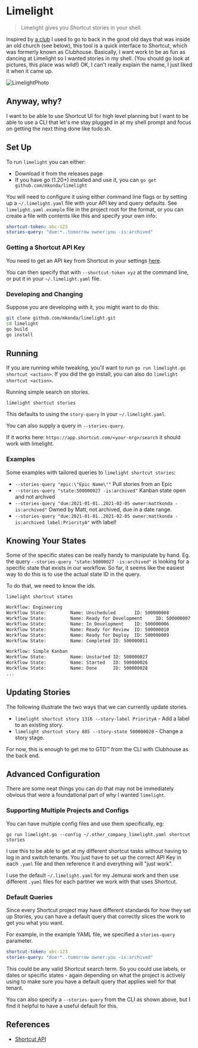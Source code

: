 # Limelight

>Limelight gives you Shortcut stories in your shell.

Inspired by [a club](https://en.wikipedia.org/wiki/The_Limelight#New_York_City_location)
I used to go to back in the good old days that was inside an
old church (see below), this tool is a quick interface to Shortcut,
which was formerly known as Clubhouse.  Basically, I want work to be as fun as dancing at Limelight so I wanted stories in my shell.  (You should go look at pictures, this place
was wild!)  OK, I can't really explain the name, I just liked it when it came up.

![LimelightPhoto](https://upload.wikimedia.org/wikipedia/commons/thumb/8/84/Avalon_NYC_2007_006.jpg/640px-Avalon_NYC_2007_006.jpg)

## Anyway, why?

I want to be able to use Shortcut UI for
high level planning but I want to be able to use a CLI
that let's me stay plugged in at my shell prompt and
focus on getting the next thing done like todo.sh.

## Set Up

To run `limelight` you can either:

* Download it from the releases page
* If you have go (1.20+) installed and use it, you can `go get github.com/mkonda/limelight`

You will need to configure it using either command line flags
or by setting up a `~/.limelight.yaml` file with your API key
and query defaults.  See `limelight.yaml.example` file in the
project root for the format, or you can create a file with contents
like this and specify your own info:

```yaml
shortcut-token: abc-123
stories-query: "due:*..tomorrow owner:you -is:archived"
```

### Getting a Shortcut API Key

You need to get an API key from Shortcut in your settings [here](https://app.shortcut.com/settings/account/api-tokens).

You can then specify that with `--shortcut-token xyz` at the command
line, or put it in your `~/.limelight.yaml` file.  

### Developing and Changing

Suppose you are developing with it, you might want to do this:

```sh
git clone github.com/mkonda/limelight.git
cd limelight
go build
go install
```

## Running

If you are running while tweaking, you'll want to run `go run limelight.go shortcut <action>`.  If you did the go install, you can also do `limelight shortcut <action>`.

Running simple search on stories.

`limelight shortcut stories`

This defaults to using the `story-query` in your `~/.limelight.yaml`.

You can also supply a query in `--stories-query`.  

If it works here:  `https://app.shortcut.com/<your-org>/search` it should work with limelight.

### Examples

Some examples with tailored queries to `limelight shortcut stories`:

* `--stories-query "epic:\"Epic Name\""` Pull stories from an Epic
* `--stories-query "state:500000027 -is:archived"` Kanban state open and not archved
* `--stories-query "due:2021-01-01..2021-02-05 owner:mattkonda -is:archived"` Owned by Matt, not archived, due in a date range.
* `--stories-query "due:2021-01-01..2021-02-05 owner:mattkonda -is:archived label:PriorityA"` with label!

## Knowing Your States

Some of the specific states can be really handy to manipulate by hand.
Eg. the query `--stories-query "state:50000027 -is:archived"` is looking for
a specific state that exists in our workflow.  So far, it seems like the
easiest way to do this is to use the actual state ID in the query.

To do that, we need to know the *ids*.

`limelight shortcut states`

```txt
Workflow: Engineering
Workflow State:         Name: Unscheduled       ID: 500000008
Workflow State:         Name: Ready for Development     ID: 500000007
Workflow State:         Name: In Development    ID: 500000006
Workflow State:         Name: Ready for Review  ID: 500000010
Workflow State:         Name: Ready for Deploy  ID: 500000009
Workflow State:         Name: Completed ID: 500000011

Workflow: Simple Kanban
Workflow State:         Name: Unstarted ID: 500000027
Workflow State:         Name: Started   ID: 500000026
Workflow State:         Name: Done      ID: 500000028
...
```

## Updating Stories

The following illustrate the two ways that we can currently update stories.

* `limelight shortcut story 1316 --story-label PriorityA` - Add a label to an existing story.
* `limelight shortcut story 885 --story-state 500000028` - Change a story stage.

For now, this is enough to get me to GTD™ from the CLI with Clubhouse as the back end.

## Advanced Configuration

There are some neat things you can do that may not be immediately
obvious that were a foundational part of why I wanted `limelight`.

### Supporting Multiple Projects and Configs

You can have multiple config files and use them specifically, eg:

`go run limelight.go --config ~/.other_company_limelight.yaml shortcut stories`

I use this to be able to get at my different shortcut tasks without
having to log in and switch tenants.  You just have to set up the correct
API Key in each `.yaml` file and then reference it and everything will
"just work".

I use the default `~/.limelight.yaml` for my Jemurai work and then use
different `.yaml` files for each partner we work with that uses Shortcut.

### Default Queries

Since every Shortcut project may have different standards for how they
set up Stories, you can have a default query that correctly slices the
work to get you what you want.

For example, in the example YAML file, we specified a `stories-query`
parameter.  

```yaml
shortcut-token: abc-123
stories-query: "due:*..tomorrow owner:you -is:archived"
```

This could be any valid Shortcut search term.  So you
could use labels, or dates or specific states - again depending on
what the project is actively using to make sure you have a default
query that applies well for that tenant.

You can also specify a `--stories-query` from the CLI as shown above,
but I find it helpful to have a useful default for this.

## References

* [Shortcut API](https://developer.shortcut.com/api/rest/v3)
